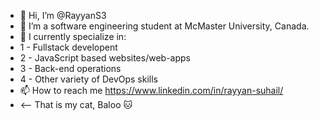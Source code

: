 - 👋 Hi, I’m @RayyanS3
- 👀 I’m a software engineering student at McMaster University, Canada.
- 🌱 I currently specialize in:
- 1 - Fullstack developent
- 2 - JavaScript based websites/web-apps
- 3 - Back-end operations
- 4 - Other variety of DevOps skills  
- 📫 How to reach me https://www.linkedin.com/in/rayyan-suhail/
- <-- That is my cat, Baloo 🐱
<!---
RayyanS3/RayyanS3 is a ✨ special ✨ repository because its `README.md` (this file) appears on your GitHub profile.
You can click the Preview link to take a look at your changes.
--->
